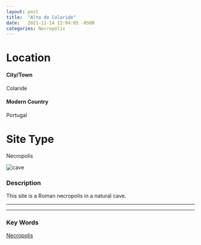 ```yaml
---
layout: post
title:  "Alto do Colaride"
date:   2021-11-14 12:04:05 -0500
categories: Necropolis
---
```

# Location
#### City/Town
Colaride
#### Modern Country
Portugal
# Site Type
Necropolis

![cave](https://upload.wikimedia.org/wikipedia/commons/thumb/c/c8/S%C3%ADtio_Arqueol%C3%B3gico_de_Colaride_03.jpg/330px-S%C3%ADtio_Arqueol%C3%B3gico_de_Colaride_03.jpg)

### Description
This site is a Roman necropolis in a natural cave.

---
---
### Key Words
[Necropolis](https://www.britannica.com/topic/necropolis-archaeology)

